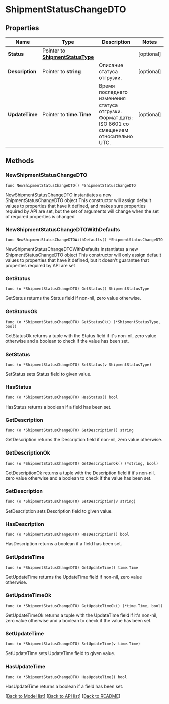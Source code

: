 # ShipmentStatusChangeDTO

## Properties

Name | Type | Description | Notes
------------ | ------------- | ------------- | -------------
**Status** | Pointer to [**ShipmentStatusType**](ShipmentStatusType.md) |  | [optional] 
**Description** | Pointer to **string** | Описание статуса отгрузки. | [optional] 
**UpdateTime** | Pointer to **time.Time** | Время последнего изменения статуса отгрузки.  Формат даты: ISO 8601 со смещением относительно UTC.  | [optional] 

## Methods

### NewShipmentStatusChangeDTO

`func NewShipmentStatusChangeDTO() *ShipmentStatusChangeDTO`

NewShipmentStatusChangeDTO instantiates a new ShipmentStatusChangeDTO object
This constructor will assign default values to properties that have it defined,
and makes sure properties required by API are set, but the set of arguments
will change when the set of required properties is changed

### NewShipmentStatusChangeDTOWithDefaults

`func NewShipmentStatusChangeDTOWithDefaults() *ShipmentStatusChangeDTO`

NewShipmentStatusChangeDTOWithDefaults instantiates a new ShipmentStatusChangeDTO object
This constructor will only assign default values to properties that have it defined,
but it doesn't guarantee that properties required by API are set

### GetStatus

`func (o *ShipmentStatusChangeDTO) GetStatus() ShipmentStatusType`

GetStatus returns the Status field if non-nil, zero value otherwise.

### GetStatusOk

`func (o *ShipmentStatusChangeDTO) GetStatusOk() (*ShipmentStatusType, bool)`

GetStatusOk returns a tuple with the Status field if it's non-nil, zero value otherwise
and a boolean to check if the value has been set.

### SetStatus

`func (o *ShipmentStatusChangeDTO) SetStatus(v ShipmentStatusType)`

SetStatus sets Status field to given value.

### HasStatus

`func (o *ShipmentStatusChangeDTO) HasStatus() bool`

HasStatus returns a boolean if a field has been set.

### GetDescription

`func (o *ShipmentStatusChangeDTO) GetDescription() string`

GetDescription returns the Description field if non-nil, zero value otherwise.

### GetDescriptionOk

`func (o *ShipmentStatusChangeDTO) GetDescriptionOk() (*string, bool)`

GetDescriptionOk returns a tuple with the Description field if it's non-nil, zero value otherwise
and a boolean to check if the value has been set.

### SetDescription

`func (o *ShipmentStatusChangeDTO) SetDescription(v string)`

SetDescription sets Description field to given value.

### HasDescription

`func (o *ShipmentStatusChangeDTO) HasDescription() bool`

HasDescription returns a boolean if a field has been set.

### GetUpdateTime

`func (o *ShipmentStatusChangeDTO) GetUpdateTime() time.Time`

GetUpdateTime returns the UpdateTime field if non-nil, zero value otherwise.

### GetUpdateTimeOk

`func (o *ShipmentStatusChangeDTO) GetUpdateTimeOk() (*time.Time, bool)`

GetUpdateTimeOk returns a tuple with the UpdateTime field if it's non-nil, zero value otherwise
and a boolean to check if the value has been set.

### SetUpdateTime

`func (o *ShipmentStatusChangeDTO) SetUpdateTime(v time.Time)`

SetUpdateTime sets UpdateTime field to given value.

### HasUpdateTime

`func (o *ShipmentStatusChangeDTO) HasUpdateTime() bool`

HasUpdateTime returns a boolean if a field has been set.


[[Back to Model list]](../README.md#documentation-for-models) [[Back to API list]](../README.md#documentation-for-api-endpoints) [[Back to README]](../README.md)


